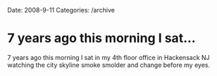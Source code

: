 Date: 2008-9-11
Categories: /archive

# 7 years ago this morning I sat...

7 years ago this morning I sat in my 4th floor office in Hackensack NJ watching the city skyline smoke smolder and change before my eyes.
